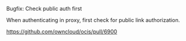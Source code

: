 Bugfix: Check public auth first

When authenticating in proxy, first check for public link authorization.

https://github.com/owncloud/ocis/pull/6900
